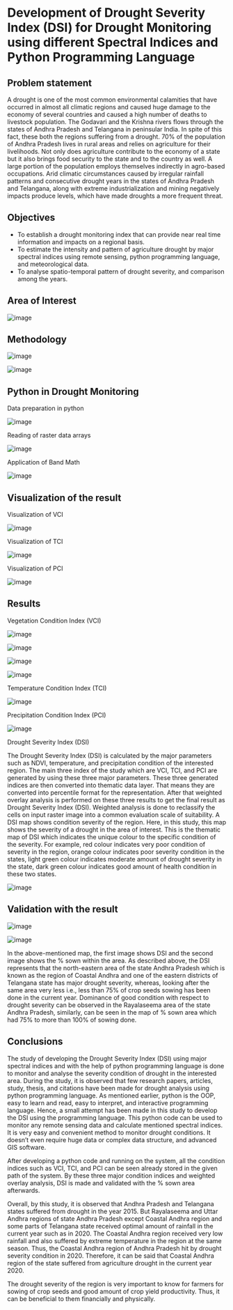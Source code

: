 # Development of Drought Severity Index (DSI) for Drought Monitoring using different Spectral Indices and Python Programming Language

## Problem statement

A drought is one of the most common environmental calamities that have occurred in almost all climatic regions and caused huge damage to the economy of several countries and caused a high number of deaths to livestock population. The Godavari and the Krishna rivers flows through the states of Andhra Pradesh and Telangana in peninsular India. In spite of this fact, these both the regions suffering from a drought. 70% of the population of Andhra Pradesh lives in rural areas and relies on agriculture for their livelihoods. Not only does agriculture contribute to the economy of a state but it also brings food security to the state and to the country as well. A large portion of the population employs themselves indirectly in agro-based occupations. Arid climatic circumstances caused by irregular rainfall patterns and consecutive drought years in the states of Andhra Pradesh and Telangana, along with extreme industrialization and mining negatively impacts produce levels, which have made droughts a more frequent threat.

## Objectives

- To establish a drought monitoring index that can provide near real time information and impacts on a regional basis.
- To estimate the intensity and pattern of agriculture drought by major spectral indices using remote sensing, python programming language, and meteorological data.
- To analyse spatio-temporal pattern of drought severity, and comparison among the years.

## Area of Interest

![image](https://github.com/vaishnaviadhav/Development-of-Drought-Severity-Index-Using-Spectral-Indices-and-Python/assets/71253152/d2c86997-b599-41be-90ef-2b8d1c8d649c)

## Methodology

![image](https://github.com/vaishnaviadhav/Development-of-Drought-Severity-Index-Using-Spectral-Indices-and-Python/assets/71253152/4518f169-70d6-4092-8e44-d079aed4603d)

![image](https://github.com/vaishnaviadhav/Development-of-Drought-Severity-Index-Using-Spectral-Indices-and-Python/assets/71253152/52049a24-35a2-4065-8f30-6f0090de0b98)

## Python in Drought Monitoring

Data preparation in python

![image](https://github.com/vaishnaviadhav/Development-of-Drought-Severity-Index-Using-Spectral-Indices-and-Python/assets/71253152/dac55330-0dc7-47b3-970b-912f65b34974)

Reading of raster data arrays

![image](https://github.com/vaishnaviadhav/Development-of-Drought-Severity-Index-Using-Spectral-Indices-and-Python/assets/71253152/cddeeb70-c47b-42c1-b69a-800a831c0906)

Application of Band Math

![image](https://github.com/vaishnaviadhav/Development-of-Drought-Severity-Index-Using-Spectral-Indices-and-Python/assets/71253152/b3793001-6089-4409-aa46-52da752aafa3)

## Visualization of the result

Visualization of VCI

![image](https://github.com/vaishnaviadhav/Development-of-Drought-Severity-Index-Using-Spectral-Indices-and-Python/assets/71253152/83ac659f-ca94-491f-b3ce-12f13868d26e)

Visualization of TCI

![image](https://github.com/vaishnaviadhav/Development-of-Drought-Severity-Index-Using-Spectral-Indices-and-Python/assets/71253152/4b628cf3-3a7f-4af6-a1da-4f21aed4ca03)

Visualization of PCI

![image](https://github.com/vaishnaviadhav/Development-of-Drought-Severity-Index-Using-Spectral-Indices-and-Python/assets/71253152/5deaec74-b6b1-4e5d-90b2-f518ef13dd45)

## Results

Vegetation Condition Index (VCI)

![image](https://github.com/vaishnaviadhav/Development-of-Drought-Severity-Index-Using-Spectral-Indices-and-Python/assets/71253152/8423df4f-6308-4197-9a24-a4c04d80273f)

![image](https://github.com/vaishnaviadhav/Development-of-Drought-Severity-Index-Using-Spectral-Indices-and-Python/assets/71253152/e24acc0d-d421-4bdf-9fcf-32e7a39a7250)

![image](https://github.com/vaishnaviadhav/Development-of-Drought-Severity-Index-Using-Spectral-Indices-and-Python/assets/71253152/7e390f66-cb2a-4a91-8c1e-4a338361a933)

![image](https://github.com/vaishnaviadhav/Development-of-Drought-Severity-Index-Using-Spectral-Indices-and-Python/assets/71253152/051ddd5f-444f-4bf0-8fde-021d9c26dfa5)

Temperature Condition Index (TCI)

![image](https://github.com/vaishnaviadhav/Development-of-Drought-Severity-Index-Using-Spectral-Indices-and-Python/assets/71253152/acd5de8d-0674-4f78-ae61-f36f11ad6b8f)

Precipitation Condition Index (PCI)

![image](https://github.com/vaishnaviadhav/Development-of-Drought-Severity-Index-Using-Spectral-Indices-and-Python/assets/71253152/d756ebd9-219a-4d39-8353-babbb09fcc94)

Drought Severity Index (DSI)

The Drought Severity Index (DSI) is calculated by the major parameters such as NDVI, temperature, and precipitation condition of the interested region. The main three index of the study which are VCI, TCI, and PCI are generated by using these three major parameters. These three generated indices are then converted into thematic data layer. That means they are converted into percentile format for the representation. After that weighted overlay analysis is performed on these three results to get the final result as Drought Severity Index (DSI). Weighted analysis is done to reclassify the cells on input raster image into a common evaluation scale of suitability. A DSI map shows condition severity of the region. Here, in this study, this map shows the severity of a drought in the area of interest. This is the thematic map of DSI which indicates the unique colour to the specific condition of the severity. For example, red colour indicates very poor condition of severity in the region, orange colour indicates poor severity condition in the states, light green colour indicates moderate amount of drought severity in the state, dark green colour indicates good amount of health condition in these two states.

![image](https://github.com/vaishnaviadhav/Development-of-Drought-Severity-Index-Using-Spectral-Indices-and-Python/assets/71253152/f8c4c4ab-a28b-43c2-a3bc-d1879abc4965)

## Validation with the result

![image](https://github.com/vaishnaviadhav/Development-of-Drought-Severity-Index-Using-Spectral-Indices-and-Python/assets/71253152/6943d88d-7ef1-4ed5-b6db-4c179a3ea4b8)

![image](https://github.com/vaishnaviadhav/Development-of-Drought-Severity-Index-Using-Spectral-Indices-and-Python/assets/71253152/0e64b9b9-3304-4be8-b0ba-27bd83bf6cfe)

In the above-mentioned map, the first image shows DSI and the second image shows the % sown within the area. As described above, the DSI represents that the north-eastern area of the state Andhra Pradesh which is known as the region of Coastal Andhra and one of the eastern districts of Telangana state has major drought severity, whereas, looking after the same area very less i.e., less than 75% of crop seeds sowing has been done in the current year. Dominance of good condition with respect to drought severity can be observed in the Rayalaseema area of the state Andhra Pradesh, similarly, can be seen in the map of % sown area which had 75% to more than 100% of sowing done.

## Conclusions

The study of developing the Drought Severity Index (DSI) using major spectral indices and with the help of python programming language is done to monitor and analyse the severity condition of drought in the interested area. During the study, it is observed that few research papers, articles, study, thesis, and citations have been made for drought analysis using python programming language. As mentioned earlier, python is the OOP, easy to learn and read, easy to interpret, and interactive programming language. Hence, a small attempt has been made in this study to develop the DSI using the programming language. This python code can be used to monitor any remote sensing data and calculate mentioned spectral indices. It is very easy and convenient method to monitor drought conditions. It doesn’t even require huge data or complex data structure, and advanced GIS software.

After developing a python code and running on the system, all the condition indices such as VCI, TCI, and PCI can be seen already stored in the given path of the system. By these three major condition indices and weighted overlay analysis, DSI is made and validated with the % sown area afterwards.

Overall, by this study, it is observed that Andhra Pradesh and Telangana states suffered from drought in the year 2015. But Rayalaseema and Uttar Andhra regions of state Andhra Pradesh except Coastal Andhra region and some parts of Telangana state received optimal amount of rainfall in the current year such as in 2020. The Coastal Andhra region received very low rainfall and also suffered by extreme temperature in the region at the same season. Thus, the Coastal Andhra region of Andhra Pradesh hit by drought severity condition in 2020. Therefore, it can be said that Coastal Andhra region of the state suffered from agriculture drought in the current year 2020. 

The drought severity of the region is very important to know for farmers for sowing of crop seeds and good amount of crop yield productivity. Thus, it can be beneficial to them financially and physically.
